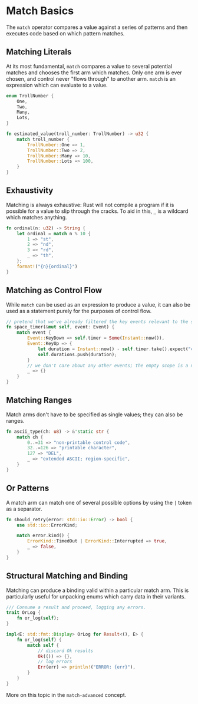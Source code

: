 # Match Basics

The `match` operator compares a value against a series of patterns and then executes code based on which pattern matches.

## Matching Literals

At its most fundamental, `match` compares a value to several potential matches and chooses the first arm which matches. Only one arm is ever chosen, and control never "flows through" to another arm. `match` is an expression which can evaluate to a value.

```rust
enum TrollNumber {
    One,
    Two,
    Many,
    Lots,
}

fn estimated_value(troll_number: TrollNumber) -> u32 {
    match troll_number {
        TrollNumber::One => 1,
        TrollNumber::Two => 2,
        TrollNumber::Many => 10,
        TrollNumber::Lots => 100,
    }
}
```

## Exhaustivity

Matching is always exhaustive: Rust will not compile a program if it is possible for a value to slip through the cracks. To aid in this, `_` is a wildcard which matches anything.

```rust
fn ordinal(n: u32) -> String {
    let ordinal = match n % 10 {
        1 => "st",
        2 => "nd",
        3 => "rd",
        _ => "th",
    };
    format!("{n}{ordinal}")
}
```

## Matching as Control Flow

While `match` can be used as an expression to produce a value, it can also be used as a statement purely for the purposes of control flow.

```rust
// pretend that we've already filtered the key events relevant to the space bar (we don't want a keylogger)
fn space_timer(&mut self, event: Event) {
    match event {
        Event::KeyDown => self.timer = Some(Instant::now()),
        Event::KeyUp => {
            let duration = Instant::now() - self.timer.take().expect("can't have KeyUp without KeyDown");
            self.durations.push(duration);
        }
        // we don't care about any other events; the empty scope is a no-op
        _ => {}
    }
}
```

## Matching Ranges

Match arms don't have to be specified as single values; they can also be ranges.

```rust
fn ascii_type(ch: u8) -> &'static str {
    match ch {
        0..=31 => "non-printable control code",
        32..=126 => "printable character",
        127 => "DEL",
        _ => "extended ASCII; region-specific",
    }
}
```

## Or Patterns

A match arm can match one of several possible options by using the `|` token as a separator.

```rust
fn should_retry(error: std::io::Error) -> bool {
    use std::io::ErrorKind;

    match error.kind() {
        ErrorKind::TimedOut | ErrorKind::Interrupted => true,
        _ => false,
    }
}
```

## Structural Matching and Binding

Matching can produce a binding valid within a particular match arm. This is particularly useful for unpacking enums which carry data in their variants.

```rust
/// Consume a result and proceed, logging any errors.
trait OrLog {
    fn or_log(self);
}

impl<E: std::fmt::Display> OrLog for Result<(), E> {
    fn or_log(self) {
        match self {
            // discard Ok results
            Ok(()) => {},
            // log errors
            Err(err) => println!("ERROR: {err}"),
        }
    }
}
```

More on this topic in the `match-advanced` concept.

